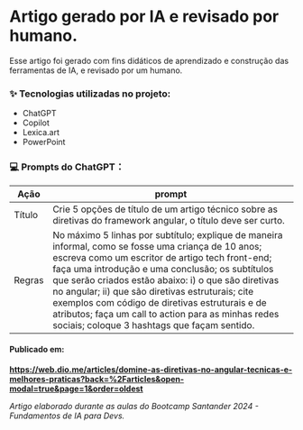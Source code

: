 # Artigo gerado por IA e revisado por humano.
Esse artigo foi gerado com fins didáticos de aprendizado e construção das ferramentas de IA, e revisado por um humano.

### ✨ Tecnologias utilizadas no projeto:
   - ChatGPT
   - Copilot
   - Lexica.art
   - PowerPoint

### 💻 Prompts do ChatGPT：

|  Ação      |  prompt |
| ---------- | ------- |
|  Título    | Crie 5 opções de título de um artigo técnico sobre as diretivas do framework angular, o título deve ser curto. |
|  Regras    | No máximo 5 linhas por subtítulo; explique de maneira informal, como se fosse uma criança de 10 anos; escreva como um escritor de artigo tech front-end; faça uma introdução e uma conclusão; os subtítulos que serão criados estão abaixo: i) o que são diretivas no angular; ii) que são diretivas estruturais; cite exemplos com código de diretivas estruturais e de atributos; faça um call to action para as minhas redes sociais; coloque 3 hashtags que façam sentido. |

#### Publicado em: 
**https://web.dio.me/articles/domine-as-diretivas-no-angular-tecnicas-e-melhores-praticas?back=%2Farticles&open-modal=true&page=1&order=oldest**


*Artigo elaborado durante as aulas do Bootcamp Santander 2024 - Fundamentos de IA para Devs.*
